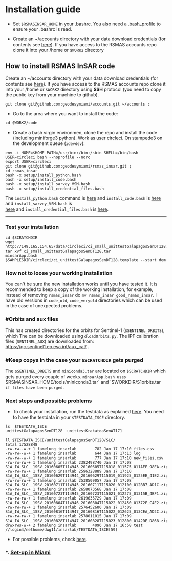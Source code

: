 # Installation guide

* Set `$RSMASINSAR_HOME` in your [.bashrc](https://github.com/falkamelung/rsmas_insar/blob/master/docs/bashrc_contents.md). You also need a [.bash_profile](./bash_profile.md) to ensure your .bashrc is read.

* Create an ~/accounts directory with your data download credentials (for contents see [here](./accounts_info.md)). If you have access to the RSMAS accounts repo clone it into your /home or `$WORK2` directory 


## How to install RSMAS InSAR code 
Create an ~/accounts directory with your data download credentials (for contents see [here](./accounts_info.md)).  If you have access to the RSMAS accounts repo clone it into your /home or `$WORK2` directory  using **SSH** protocol (you need to copy the public key from your machine to github). 

```
git clone git@github.com:geodesymiami/accounts.git ~/accounts ;
```

* Go to the area where you want to install the code:

```
cd $WORK2/code
```
* Create a bash virgin environmen, clone the repo and install the code (including miniforge3 python). Work as user circleci. On stampede3 on the development queue (`idevdev`):
```
env -i HOME=$HOME PATH=/usr/bin:/bin:/sbin SHELL=/bin/bash USER=circleci bash --noprofile --norc
export USER=circleci
git clone git@github.com:geodesymiami/rsmas_insar.git ;
cd rsmas_insar
bash -x setup/install_python.bash
bash -x setup/install_code.bash
bash -x setup/install_sarvey_VSM.bash
bash -x setup/install_credential_files.bash
```
The `install_python.bash` command is [here](https://github.com/geodesymiami/rsmas_insar/blob/master/setup/install_python.bash) and `install_code.bash`  is  [here](https://github.com/geodesymiami/rsmas_insar/blob/master/setup/install_code.bash) and `install_sarvey_VSM.bash`  is  
[here](https://github.com/geodesymiami/rsmas_insar/blob/master/setup/install_sarvey_VSM.bash) and  `install_credential_files.bash`  is  [here](https://github.com/geodesymiami/rsmas_insar/blob/master/setup/install_credential_files.bash).

---
### Test your installation
```
cd $SCRATCHDIR
wget http://149.165.154.65/data/circleci/ci_small_unittestGalapagosSenDT128.tar
tar xvf ci_small_unittestGalapagosSenDT128.tar
minsarApp.bash $SAMPLESDIR/circleci/ci_unittestGalapagosSenDT128.template --start dem
```
### How not to loose your working installation
You can't be sure the new installation works until you have tested it. It is recommended to keep a copy of the working installation, for example, instead of removing `rsmas_insar`  do `mv rsmas_insar good_rsmas_insar`. I have  old versions in `code_old`, `code_veryold` directories  which  can be used in the case of unexpected problems.

### #Orbits and aux files
This has created directories for the orbits for Sentinel-1 (`$SENTINEL_ORBITS`), which The can be downloaded using `dloadOrbits.py`. The IPF calibration files (`SENTINEL_AUX`) are downloaded from: https://qc.sentinel1.eo.esa.int/aux_cal/ .

### #Keep copys in the case your `$SCRATCHDIR` gets purged
The `$SENTINEL_ORBITS` and `miniconda3.tar` are located on `$SCRATCHDIR` which  gets purged every couple of weeks. `minsarApp.bash uses `$RSMASINSAR_HOME/tools/miniconda3.tar` and  `$WORKDIR/S1orbits.tar`  if files have been purged`.

### Next steps and possible problems
* To check your installation, run the testdata as explained [here](https://github.com/geodesymiami/rsmas_insar/wiki/Testing-the-code). You need to have the testdata in your `$TESTDATA_ISCE` directory.

```
ls  $TESTDATA_ISCE
unittestGalapagosSenDT128  unittestKrakatoaSenAT171

ll $TESTDATA_ISCE/unittestGalapagosSenDT128/SLC/
total 17528848
-rw-rw--w-+ 1 famelung insarlab        782 Jan 17 17:10 files.csv
-rw-rw--w-+ 1 famelung insarlab        644 Jan 17 17:13 log
-rw-rw--w-+ 1 famelung insarlab        777 Jan 17 17:10 new_files.csv
-rw-rw-rw-+ 1 famelung insarlab 2382498740 Jan 17 17:08 S1A_IW_SLC__1SSV_20160605T114943_20160605T115018_011575_011AEF_98EA.zip
-rw-rw-rw-+ 1 famelung insarlab 2596328889 Jan 17 17:10 S1A_IW_SLC__1SSV_20160629T114944_20160629T115019_011925_0125EE_41E2.zip
-rw-rw-rw-+ 1 famelung insarlab 2538509057 Jan 17 17:08 S1A_IW_SLC__1SSV_20160711T114945_20160711T115020_012100_012BB7_AD1C.zip
-rw-rw-rw-+ 1 famelung insarlab 2658073568 Jan 17 17:08 S1A_IW_SLC__1SSV_20160723T114945_20160723T115021_012275_01315B_4BF1.zip
-rw-rw-rw-+ 1 famelung insarlab 2619635729 Jan 17 17:09 S1A_IW_SLC__1SSV_20160804T114946_20160804T115022_012450_01372F_C4E2.zip
-rw-rw-rw-+ 1 famelung insarlab 2576452600 Jan 17 17:09 S1A_IW_SLC__1SSV_20160816T114947_20160816T115022_012625_013CEA_AD2C.zip
-rw-rw-rw-+ 1 famelung insarlab 2578011015 Jan 17 17:09 S1A_IW_SLC__1SSV_20160828T114947_20160828T115023_012800_0142DE_D868.zip
drwxrws-w-+ 2 famelung insarlab       4096 Jan 17 16:58 test
//login4/nethome/dwg11/insarlab/TESTDATA_ISCE[59]
```
* For possible problems, check [here](https://github.com/geodesymiami/rsmas_insar/blob/master/setup/installation_issues.md).


### *. [Set-up in Miami](./set_up_miami.md) ###
